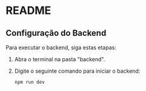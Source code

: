 # README

## Configuração do Backend

Para executar o backend, siga estas etapas:

1. Abra o terminal na pasta "backend".

2. Digite o seguinte comando para iniciar o backend:

   ```bash
   npm run dev
   ```
